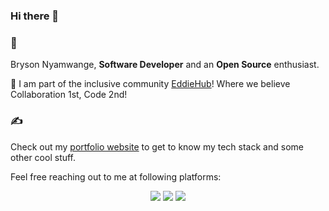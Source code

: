 ### Hi there 👋 

### 📖 

Bryson Nyamwange, **Software Developer** and an **Open Source** enthusiast.

🔭 I am part of the inclusive community <a href="http://eddiehub.org">EddieHub</a>!</b> Where we believe Collaboration 1st, Code 2nd!

### ✍️ 

<p>Check out my <a href="https://bryson-portfolio.netlify.app/">portfolio website</a> to get to know my tech stack and some other cool stuff.</p>
<p>Feel free reaching out to me at following platforms:</p>
<p align="center">
  <a href="https://www.linkedin.com/in/bryson-nyamwange-a2b21014a/"><img src="https://img.shields.io/badge/LinkedIn-0077B5?style=for-the-badge&logo=linkedin&logoColor=white"></a>
  <a href="https://twitter.com/brysonwaisi"><img src="https://img.shields.io/badge/Twitter-1DA1F2?style=for-the-badge&logo=twitter&logoColor=white"></a>
  <a href="mailto:brysonnyamwange@gmail.com"><img src="https://img.shields.io/badge/mail-EA4335?style=for-the-badge&logo=gmail&logoColor=white"></a>
</p>
